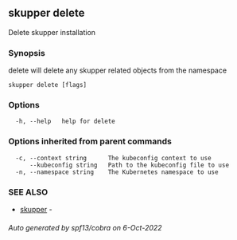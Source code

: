 ## skupper delete

Delete skupper installation

### Synopsis

delete will delete any skupper related objects from the namespace

```
skupper delete [flags]
```

### Options

```
  -h, --help   help for delete
```

### Options inherited from parent commands

```
  -c, --context string      The kubeconfig context to use
      --kubeconfig string   Path to the kubeconfig file to use
  -n, --namespace string    The Kubernetes namespace to use
```

### SEE ALSO

* [skupper](skupper.md)	 - 

###### Auto generated by spf13/cobra on 6-Oct-2022
